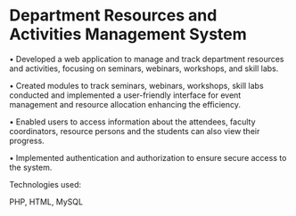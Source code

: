 # Department Resources and Activities Management System

• Developed a web application to manage and track department resources and activities, focusing on seminars,
webinars, workshops, and skill labs.

• Created modules to track seminars, webinars, workshops, skill labs conducted and implemented a user-friendly
interface for event management and resource allocation enhancing the efficiency.

• Enabled users to access information about the attendees, faculty coordinators, resource persons and the students
can also view their progress.

• Implemented authentication and authorization to ensure secure access to the system.


Technologies used:

PHP, HTML, MySQL
